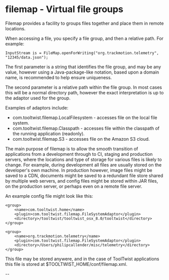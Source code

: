filemap - Virtual file groups
=============================

Filemap provides a facility to groups files together and place them in remote locations.

When accessing a file, you specify a file group, and then a relative path. For example:

    InputStream is = FileMap.openForWriting("org.trackmotion.telemetry", "12345/data.json");

The first parameter is a string that identifies the file group, and may be any value, however using a Java-package-like notation, based upon a domain name, is recommended to help ensure uniqueness.

The second parameter is a relative path within the file group. In most cases this will be a normal directory path, however the exact interpretation is up to the adaptor used for the group.

Examples of adaptors include:

* com.tooltwist.filemap.LocalFilesystem - accesses file on the local file system.
* com.tooltwist.filemap.Classpath - accesses file within the classpath of the running application (readonly).
* com.tooltwist.filemap.S3 - accesses file on the Amazon S3 cloud.


The main purpose of filemap is to allow the smooth transition of applications from a development through to CI, staging and production servers,
where the locations and type of storage for various files is likely to change. For example, during development all files are usually stored
on the developer's own machine. In production however, image files might be saved to a CDN, documents might be saved to a redundant file store
shared by multiple web servers, and config files might be stored within JAR files, on the production server, or perhaps even on a remote file server.

An example config file might look like this:

<filemap>

    <group>
		<name>com.tooltwist.home</name>
		<plugin>com.tooltwist.filemap.FileSystemAdaptor</plugin>
		<directory>/tooltwist/tooltwist_osx_8.0/tooltwist</directory>
	</group>

	<group>
		<name>org.trackmotion.telemetry</name>
		<plugin>com.tooltwist.filemap.FileSystemAdaptor</plugin>
		<directory>/Users/philipcallender/misc/telemetry</directory>
	</group>
	
</filemap>


This file may be stored anywere, and in the case of ToolTwist applications this file is stored at $TOOLTWIST_HOME/conf/filemap.xml.

--
